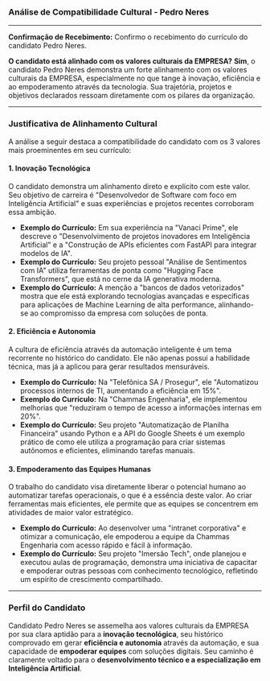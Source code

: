 ### **Análise de Compatibilidade Cultural - Pedro Neres**

---

**Confirmação de Recebimento:**
Confirmo o recebimento do currículo do candidato Pedro Neres.

**O candidato está alinhado com os valores culturais da EMPRESA?**
**Sim**, o candidato Pedro Neres demonstra um forte alinhamento com os valores culturais da EMPRESA, especialmente no que tange à inovação, eficiência e ao empoderamento através da tecnologia. Sua trajetória, projetos e objetivos declarados ressoam diretamente com os pilares da organização.

---

### **Justificativa de Alinhamento Cultural**

A análise a seguir destaca a compatibilidade do candidato com os 3 valores mais proeminentes em seu currículo:

#### **1. Inovação Tecnológica**
O candidato demonstra um alinhamento direto e explícito com este valor. Seu objetivo de carreira é "Desenvolvedor de Software com foco em Inteligência Artificial" e suas experiências e projetos recentes corroboram essa ambição.

*   **Exemplo do Currículo:** Em sua experiência na "Vanaci Prime", ele descreve o "Desenvolvimento de projetos inovadores em Inteligência Artificial" e a "Construção de APIs eficientes com FastAPI para integrar modelos de IA".
*   **Exemplo do Currículo:** Seu projeto pessoal "Análise de Sentimentos com IA" utiliza ferramentas de ponta como "Hugging Face Transformers", que está no cerne da IA generativa moderna.
*   **Exemplo do Currículo:** A menção a "bancos de dados vetorizados" mostra que ele está explorando tecnologias avançadas e específicas para aplicações de Machine Learning de alta performance, alinhando-se ao compromisso da empresa com soluções de ponta.

#### **2. Eficiência e Autonomia**
A cultura de eficiência através da automação inteligente é um tema recorrente no histórico do candidato. Ele não apenas possui a habilidade técnica, mas já a aplicou para gerar resultados mensuráveis.

*   **Exemplo do Currículo:** Na "Telefônica SA / Prosegur", ele "Automatizou processos internos de TI, aumentando a eficiência em 15%".
*   **Exemplo do Currículo:** Na "Chammas Engenharia", ele implementou melhorias que "reduziram o tempo de acesso a informações internas em 20%".
*   **Exemplo do Currículo:** Seu projeto "Automatização de Planilha Financeira" usando Python e a API do Google Sheets é um exemplo prático de como ele utiliza a programação para criar sistemas autônomos e eficientes, eliminando tarefas manuais.

#### **3. Empoderamento das Equipes Humanas**
O trabalho do candidato visa diretamente liberar o potencial humano ao automatizar tarefas operacionais, o que é a essência deste valor. Ao criar ferramentas mais eficientes, ele permite que as equipes se concentrem em atividades de maior valor estratégico.

*   **Exemplo do Currículo:** Ao desenvolver uma "intranet corporativa" e otimizar a comunicação, ele empoderou a equipe da Chammas Engenharia com acesso rápido e fácil à informação.
*   **Exemplo do Currículo:** Seu projeto "Imersão Tech", onde planejou e executou aulas de programação, demonstra uma iniciativa de capacitar e empoderar outras pessoas com conhecimento tecnológico, refletindo um espírito de crescimento compartilhado.

---

### **Perfil do Candidato**

Candidato Pedro Neres se assemelha aos valores culturais da EMPRESA por sua clara aptidão para a **inovação tecnológica**, seu histórico comprovado em gerar **eficiência e autonomia** através da automação, e sua capacidade de **empoderar equipes** com soluções digitais. Seu caminho é claramente voltado para o **desenvolvimento técnico e a especialização em Inteligência Artificial**.